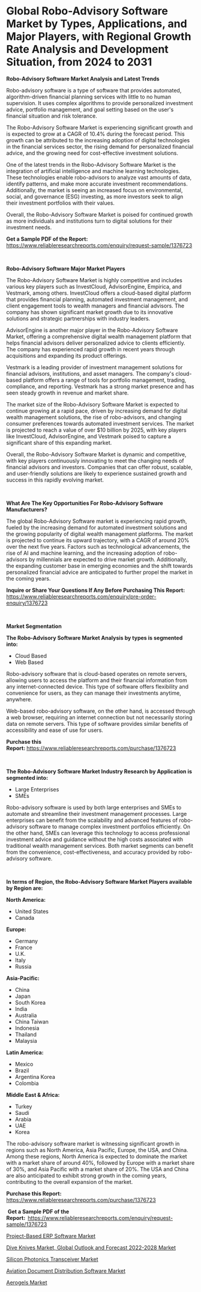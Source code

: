 <p><h1>Global Robo-Advisory Software Market by Types, Applications, and Major Players, with Regional Growth Rate Analysis and Development Situation, from 2024 to 2031</h1></p><p><strong>Robo-Advisory Software Market Analysis and Latest Trends</strong></p>
<p><p>Robo-advisory software is a type of software that provides automated, algorithm-driven financial planning services with little to no human supervision. It uses complex algorithms to provide personalized investment advice, portfolio management, and goal setting based on the user's financial situation and risk tolerance.</p><p>The Robo-Advisory Software Market is experiencing significant growth and is expected to grow at a CAGR of 10.4% during the forecast period. This growth can be attributed to the increasing adoption of digital technologies in the financial services sector, the rising demand for personalized financial advice, and the growing need for cost-effective investment solutions.</p><p>One of the latest trends in the Robo-Advisory Software Market is the integration of artificial intelligence and machine learning technologies. These technologies enable robo-advisors to analyze vast amounts of data, identify patterns, and make more accurate investment recommendations. Additionally, the market is seeing an increased focus on environmental, social, and governance (ESG) investing, as more investors seek to align their investment portfolios with their values.</p><p>Overall, the Robo-Advisory Software Market is poised for continued growth as more individuals and institutions turn to digital solutions for their investment needs.</p></p>
<p><strong>Get a Sample PDF of the Report:&nbsp;</strong> <a href="https://www.reliableresearchreports.com/enquiry/request-sample/1376723">https://www.reliableresearchreports.com/enquiry/request-sample/1376723</a></p>
<p>&nbsp;</p>
<p><strong>Robo-Advisory Software Major Market Players</strong></p>
<p><p>The Robo-Advisory Software Market is highly competitive and includes various key players such as InvestCloud, AdvisorEngine, Empirica, and Vestmark, among others. InvestCloud offers a cloud-based digital platform that provides financial planning, automated investment management, and client engagement tools to wealth managers and financial advisors. The company has shown significant market growth due to its innovative solutions and strategic partnerships with industry leaders.</p><p>AdvisorEngine is another major player in the Robo-Advisory Software Market, offering a comprehensive digital wealth management platform that helps financial advisors deliver personalized advice to clients efficiently. The company has experienced rapid growth in recent years through acquisitions and expanding its product offerings.</p><p>Vestmark is a leading provider of investment management solutions for financial advisors, institutions, and asset managers. The company's cloud-based platform offers a range of tools for portfolio management, trading, compliance, and reporting. Vestmark has a strong market presence and has seen steady growth in revenue and market share.</p><p>The market size of the Robo-Advisory Software Market is expected to continue growing at a rapid pace, driven by increasing demand for digital wealth management solutions, the rise of robo-advisors, and changing consumer preferences towards automated investment services. The market is projected to reach a value of over $10 billion by 2025, with key players like InvestCloud, AdvisorEngine, and Vestmark poised to capture a significant share of this expanding market.</p><p>Overall, the Robo-Advisory Software Market is dynamic and competitive, with key players continuously innovating to meet the changing needs of financial advisors and investors. Companies that can offer robust, scalable, and user-friendly solutions are likely to experience sustained growth and success in this rapidly evolving market.</p></p>
<p>&nbsp;</p>
<p><strong>What Are The Key Opportunities For Robo-Advisory Software Manufacturers?</strong></p>
<p><p>The global Robo-Advisory Software market is experiencing rapid growth, fueled by the increasing demand for automated investment solutions and the growing popularity of digital wealth management platforms. The market is projected to continue its upward trajectory, with a CAGR of around 20% over the next five years. Factors such as technological advancements, the rise of AI and machine learning, and the increasing adoption of robo-advisors by millennials are expected to drive market growth. Additionally, the expanding customer base in emerging economies and the shift towards personalized financial advice are anticipated to further propel the market in the coming years.</p></p>
<p><strong>Inquire or Share Your Questions If Any Before Purchasing This Report:</strong> <a href="https://www.reliableresearchreports.com/enquiry/pre-order-enquiry/1376723">https://www.reliableresearchreports.com/enquiry/pre-order-enquiry/1376723</a></p>
<p>&nbsp;</p>
<p><strong>Market Segmentation</strong></p>
<p><strong>The Robo-Advisory Software Market Analysis by types is segmented into:</strong></p>
<p><ul><li>Cloud Based</li><li>Web Based</li></ul></p>
<p><p>Robo-advisory software that is cloud-based operates on remote servers, allowing users to access the platform and their financial information from any internet-connected device. This type of software offers flexibility and convenience for users, as they can manage their investments anytime, anywhere.</p><p>Web-based robo-advisory software, on the other hand, is accessed through a web browser, requiring an internet connection but not necessarily storing data on remote servers. This type of software provides similar benefits of accessibility and ease of use for users.</p></p>
<p><strong>Purchase this Report:&nbsp;</strong><a href="https://www.reliableresearchreports.com/purchase/1376723">https://www.reliableresearchreports.com/purchase/1376723</a></p>
<p>&nbsp;</p>
<p><strong>The Robo-Advisory Software Market Industry Research by Application is segmented into:</strong></p>
<p><ul><li>Large Enterprises</li><li>SMEs</li></ul></p>
<p><p>Robo-advisory software is used by both large enterprises and SMEs to automate and streamline their investment management processes. Large enterprises can benefit from the scalability and advanced features of robo-advisory software to manage complex investment portfolios efficiently. On the other hand, SMEs can leverage this technology to access professional investment advice and guidance without the high costs associated with traditional wealth management services. Both market segments can benefit from the convenience, cost-effectiveness, and accuracy provided by robo-advisory software.</p></p>
<p>&nbsp;</p>
<p><strong>In terms of Region, the Robo-Advisory Software Market Players available by Region are:</strong></p>
<p>
    <p> <strong> North America: </strong>
        <ul>
            <li>United States</li>
            <li>Canada</li>
        </ul>
        </p> 
    <p> <strong> Europe: </strong>
        <ul>
            <li>Germany</li>
            <li>France</li>
            <li>U.K.</li>
            <li>Italy</li>
            <li>Russia</li>
        </ul>
        </p> 
    <p> <strong> Asia-Pacific: </strong>
        <ul>
            <li>China</li>
            <li>Japan</li>
            <li>South Korea</li>
            <li>India</li>
            <li>Australia</li>
            <li>China Taiwan</li>
            <li>Indonesia</li>
            <li>Thailand</li>
            <li>Malaysia</li>
        </ul>
        </p> 
    <p> <strong> Latin America: </strong>
        <ul>
            <li>Mexico</li>
            <li>Brazil</li>
            <li>Argentina Korea</li>
            <li>Colombia</li>
        </ul>
        </p> 
    <p> <strong> Middle East & Africa: </strong>
        <ul>
            <li>Turkey</li>
            <li>Saudi</li>
            <li>Arabia</li>
            <li>UAE</li>
            <li>Korea</li>
        </ul>
    </p>
    </p>
<p><p>The robo-advisory software market is witnessing significant growth in regions such as North America, Asia Pacific, Europe, the USA, and China. Among these regions, North America is expected to dominate the market with a market share of around 40%, followed by Europe with a market share of 30%, and Asia Pacific with a market share of 20%. The USA and China are also anticipated to exhibit strong growth in the coming years, contributing to the overall expansion of the market.</p></p>
<p><strong>Purchase this Report: </strong><a href="https://www.reliableresearchreports.com/purchase/1376723">https://www.reliableresearchreports.com/purchase/1376723</a></p>
<p>&nbsp;<strong>Get a Sample PDF of the Report:&nbsp;&nbsp;</strong><a href="https://www.reliableresearchreports.com/enquiry/request-sample/1376723">https://www.reliableresearchreports.com/enquiry/request-sample/1376723</a></p>
<p><strong></strong></p>
<p><p><a href="https://github.com/guneycigdem35/Market-Research-Report-List-2/blob/main/project-based-erp-software-market.md">Project-Based ERP Software Market</a></p><p><a href="https://pretty-mail-caf.notion.site/Dive-Knives-Market-Global-Outlook-and-Forecast-2022-2028-Market-Insights-Market-Players-and-Foreca-cfb2ff771ede434496d9d662b3619b6f">Dive Knives Market, Global Outlook and Forecast 2022-2028 Market</a></p><p><a href="https://view.publitas.com/reportprime-1/decoding-the-silicon-photonics-transceiver-market-a-deep-dive-into-the-latest-market-trends-market-segmentation-and-competitive-analysis/">Silicon Photonics Transceiver Market</a></p><p><a href="https://github.com/bentleemidoriestelle7o/Market-Research-Report-List-1/blob/main/aviation-document-distribution-software-market.md">Aviation Document Distribution Software Market</a></p><p><a href="https://view.publitas.com/reportprime-1/aerogels-market-provides-a-comprehensive-analysis-including-a-macro-overview-of-the-market-as-well-as-micro-details-such-as-market-size-and-competitive-landscape/">Aerogels Market</a></p></p>